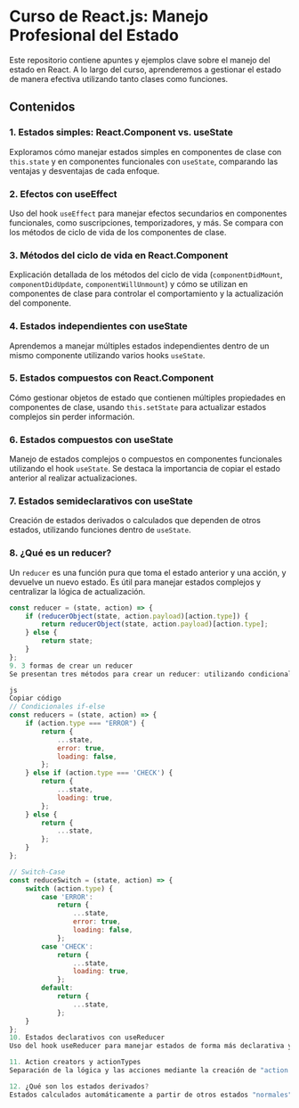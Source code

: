 
# Curso de React.js: Manejo Profesional del Estado

Este repositorio contiene apuntes y ejemplos clave sobre el manejo del estado en React. A lo largo del curso, aprenderemos a gestionar el estado de manera efectiva utilizando tanto clases como funciones.

## Contenidos

### 1. Estados simples: React.Component vs. useState
Exploramos cómo manejar estados simples en componentes de clase con `this.state` y en componentes funcionales con `useState`, comparando las ventajas y desventajas de cada enfoque.

### 2. Efectos con useEffect
Uso del hook `useEffect` para manejar efectos secundarios en componentes funcionales, como suscripciones, temporizadores, y más. Se compara con los métodos de ciclo de vida de los componentes de clase.

### 3. Métodos del ciclo de vida en React.Component
Explicación detallada de los métodos del ciclo de vida (`componentDidMount`, `componentDidUpdate`, `componentWillUnmount`) y cómo se utilizan en componentes de clase para controlar el comportamiento y la actualización del componente.

### 4. Estados independientes con useState
Aprendemos a manejar múltiples estados independientes dentro de un mismo componente utilizando varios hooks `useState`.

### 5. Estados compuestos con React.Component
Cómo gestionar objetos de estado que contienen múltiples propiedades en componentes de clase, usando `this.setState` para actualizar estados complejos sin perder información.

### 6. Estados compuestos con useState
Manejo de estados complejos o compuestos en componentes funcionales utilizando el hook `useState`. Se destaca la importancia de copiar el estado anterior al realizar actualizaciones.

### 7. Estados semideclarativos con useState
Creación de estados derivados o calculados que dependen de otros estados, utilizando funciones dentro de `useState`.

### 8. ¿Qué es un reducer?
Un `reducer` es una función pura que toma el estado anterior y una acción, y devuelve un nuevo estado. Es útil para manejar estados complejos y centralizar la lógica de actualización.

```js
const reducer = (state, action) => {
    if (reducerObject(state, action.payload)[action.type]) {
        return reducerObject(state, action.payload)[action.type];
    } else {
        return state;
    }
};
9. 3 formas de crear un reducer
Se presentan tres métodos para crear un reducer: utilizando condicionales if-else, switch-case, y a través de objetos que asocian acciones con estados.

js
Copiar código
// Condicionales if-else
const reducers = (state, action) => {
    if (action.type === "ERROR") {
        return {
            ...state,
            error: true,
            loading: false,
        };
    } else if (action.type === 'CHECK') {
        return {
            ...state,
            loading: true,
        };
    } else {
        return {
            ...state,
        };
    }
};

// Switch-Case
const reduceSwitch = (state, action) => {
    switch (action.type) {
        case 'ERROR':
            return {
                ...state,
                error: true,
                loading: false,
            };
        case 'CHECK':
            return {
                ...state,
                loading: true,
            };
        default:
            return {
                ...state,
            };
    }
};
10. Estados declarativos con useReducer
Uso del hook useReducer para manejar estados de forma más declarativa y estructurada, especialmente en aplicaciones con lógica de estado compleja.

11. Action creators y actionTypes
Separación de la lógica y las acciones mediante la creación de "action creators" y constantes para los "action types", lo que mejora la escalabilidad y reduce errores.

12. ¿Qué son los estados derivados?
Estados calculados automáticamente a partir de otros estados "normales", que se actualizan automáticamente cuando cambia el estado base.